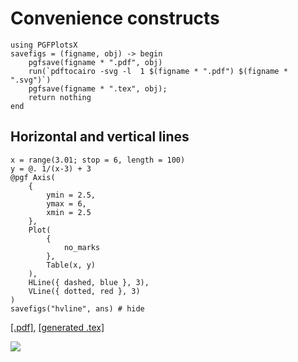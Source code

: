 # Convenience constructs

```@setup pgf
using PGFPlotsX
savefigs = (figname, obj) -> begin
    pgfsave(figname * ".pdf", obj)
    run(`pdftocairo -svg -l  1 $(figname * ".pdf") $(figname * ".svg")`)
    pgfsave(figname * ".tex", obj);
    return nothing
end
```

## Horizontal and vertical lines

```@example pgf
x = range(3.01; stop = 6, length = 100)
y = @. 1/(x-3) + 3
@pgf Axis(
    {
        ymin = 2.5,
        ymax = 6,
        xmin = 2.5
    },
    Plot(
        {
            no_marks
        },
        Table(x, y)
    ),
    HLine({ dashed, blue }, 3),
    VLine({ dotted, red }, 3)
)
savefigs("hvline", ans) # hide
```

[\[.pdf\]](hvline.pdf), [\[generated .tex\]](hvline.tex)

![](hvline.svg)
